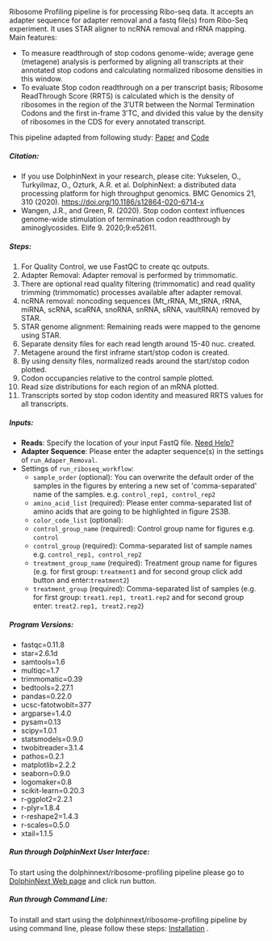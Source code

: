 Ribosome Profiling pipeline is for processing Ribo-seq data. It accepts an adapter sequence for adapter removal and a fastq file(s) from Ribo-Seq experiment. 
It uses STAR aligner to ncRNA removal and rRNA mapping. Main features:
* To measure readthrough of stop codons genome-wide; average gene (metagene) analysis is performed by aligning all transcripts at their annotated stop codons and calculating normalized ribosome densities in this window.
* To evaluate Stop codon readthrough on a per transcript basis; Ribosome ReadThrough Score (RRTS) is calculated which is the density of ribosomes in the region 
of the 3′UTR between the Normal Termination Codons and the first in-frame 3′TC, and divided this value by the density of ribosomes in the CDS for every annotated 
transcript.

This pipeline adapted from following study: <a class="link-underline" href="https://elifesciences.org/articles/52611" target="_blank">Paper</a>  and <a class="link-underline" href="https://github.com/jrw24/G418_readthrough" target="_blank">Code</a> 


##### Citation:

* If you use DolphinNext in your research, please cite: 
Yukselen, O., Turkyilmaz, O., Ozturk, A.R. et al. DolphinNext: a distributed data processing platform for high throughput genomics. BMC Genomics 21, 310 (2020). https://doi.org/10.1186/s12864-020-6714-x
* Wangen, J.R., and Green, R. (2020). Stop codon context influences genome-wide stimulation of termination codon readthrough by aminoglycosides. Elife 9. 2020;9:e52611.

##### Steps:

1. For Quality Control, we use FastQC to create qc outputs. 
2. Adapter Removal: Adapter removal is performed by trimmomatic.
3. There are optional read quality filtering (trimmomatic) and read quality trimming (trimmomatic) processes available after adapter removal. 
5. ncRNA removal: noncoding sequences (Mt_rRNA, Mt_tRNA, rRNA, miRNA, scRNA, scaRNA, snoRNA, snRNA, sRNA, vaultRNA) removed by STAR.
6. STAR genome alignment: Remaining reads were mapped to the genome using STAR.
7. Separate density files for each read length around 15-40 nuc. created.
8. Metagene around the first inframe start/stop codon is created.
9. By using density files, normalized reads around the start/stop codon plotted.
10. Codon occupancies relative to the control sample plotted.
11. Read size distributions for each region of an mRNA plotted.
12. Transcripts sorted by stop codon identity and measured RRTS values for all transcripts.

##### Inputs:

* **Reads**: Specify the location of your input FastQ file. <a class="link-underline" href="https://dolphinnext.readthedocs.io/en/latest/dolphinNext/quick.html#adding-files" target="_blank">Need Help?</a>
* **Adapter Sequence**: Please enter the adapter sequence(s) in the settings of `run_Adaper_Removal`.
* Settings of `run_riboseq_workflow`: 
	- `sample_order` (optional): You can overwrite the default order of the samples in the figures by entering a new set of 'comma-separated' name of the samples. e.g. `control_rep1, control_rep2`
	- `amino_acid_list` (required): Please enter comma-separated list of amino acids that are going to be highlighted in figure 2S3B.
	- `color_code_list` (optional): 
	- `control_group_name`  (required): Control group name for figures  e.g. `control`
	- `control_group` (required): Comma-separated list of sample names e.g. `control_rep1, control_rep2`
	- `treatment_group_name`  (required): Treatment group name for figures (e.g. for first group: `treatment1` and for second group click add button and enter:`treatment2`)
	- `treatment_group` (required): Comma-separated list of samples (e.g. for first group: `treat1.rep1, treat1.rep2` and for second group enter: `treat2.rep1, treat2.rep2`)

##### Program Versions:
  - fastqc=0.11.8
  - star=2.6.1d 
  - samtools=1.6
  - multiqc=1.7
  - trimmomatic=0.39
  - bedtools=2.27.1
  - pandas=0.22.0
  - ucsc-fatotwobit=377
  - argparse=1.4.0
  - pysam=0.13
  - scipy=1.0.1
  - statsmodels=0.9.0
  - twobitreader=3.1.4
  - pathos=0.2.1
  - matplotlib=2.2.2
  - seaborn=0.9.0
  - logomaker=0.8
  - scikit-learn=0.20.3
  - r-ggplot2=2.2.1
  - r-plyr=1.8.4
  - r-reshape2=1.4.3
  - r-scales=0.5.0
  - xtail=1.1.5

##### Run through DolphinNext User Interface:

To start using the dolphinnext/ribosome-profiling pipeline please go to <a class="link-underline" href="https://dolphinnext.umassmed.edu/index.php?np=1&id=688" target="_blank">DolphinNext Web page</a> and click run button.

##### Run through Command Line:

To install and start using the dolphinnext/ribosome-profiling pipeline by using command line, please follow these steps: <a class="link-underline" href="https://github.com/dolphinnext/ribosome-profiling/blob/1.0/docs/local.md" target="_blank">Installation</a> .